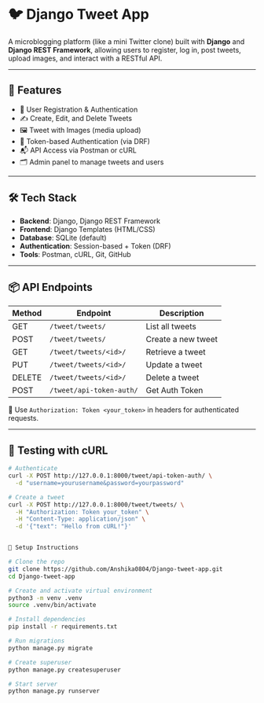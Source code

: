 # 🐦 Django Tweet App

A microblogging platform (like a mini Twitter clone) built with **Django** and **Django REST Framework**, allowing users to register, log in, post tweets, upload images, and interact with a RESTful API.

---

## 🚀 Features

- 🔐 User Registration & Authentication
- ✍️ Create, Edit, and Delete Tweets
- 🖼️ Tweet with Images (media upload)
- 🧠 Token-based Authentication (via DRF)
- 📬 API Access via Postman or cURL
- 🗂️ Admin panel to manage tweets and users

---

## 🛠️ Tech Stack

- **Backend**: Django, Django REST Framework
- **Frontend**: Django Templates (HTML/CSS)
- **Database**: SQLite (default)
- **Authentication**: Session-based + Token (DRF)
- **Tools**: Postman, cURL, Git, GitHub

---

## 📦 API Endpoints

| Method | Endpoint                | Description              |
|--------|-------------------------|--------------------------|
| GET    | `/tweet/tweets/`        | List all tweets          |
| POST   | `/tweet/tweets/`        | Create a new tweet       |
| GET    | `/tweet/tweets/<id>/`   | Retrieve a tweet         |
| PUT    | `/tweet/tweets/<id>/`   | Update a tweet           |
| DELETE | `/tweet/tweets/<id>/`   | Delete a tweet           |
| POST   | `/tweet/api-token-auth/`| Get Auth Token           |

🔐 Use `Authorization: Token <your_token>` in headers for authenticated requests.

---

## 🧪 Testing with cURL

```bash
# Authenticate
curl -X POST http://127.0.0.1:8000/tweet/api-token-auth/ \
  -d "username=yourusername&password=yourpassword"

# Create a tweet
curl -X POST http://127.0.0.1:8000/tweet/tweets/ \
  -H "Authorization: Token your_token" \
  -H "Content-Type: application/json" \
  -d '{"text": "Hello from cURL!"}'


🧰 Setup Instructions

# Clone the repo
git clone https://github.com/Anshika0804/Django-tweet-app.git
cd Django-tweet-app

# Create and activate virtual environment
python3 -m venv .venv
source .venv/bin/activate

# Install dependencies
pip install -r requirements.txt

# Run migrations
python manage.py migrate

# Create superuser
python manage.py createsuperuser

# Start server
python manage.py runserver
